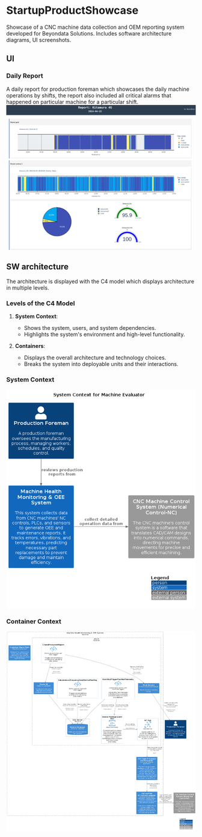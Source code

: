 # StartupProductShowcase
Showcase of a CNC machine data collection and OEM reporting system developed for Beyondata Solutions. Includes software architecture diagrams, UI screenshots.

## UI
### Daily Report 
A daily report for production foreman which showcases the daily machine operations by shifts, the report also included all critical alarms that happened on particular machine for a particular shift.
![alt text](images/daily_report.png)

## SW architecture
The architecture is displayed with the C4 model which displays architecture in multiple levels.
### Levels of the C4 Model

1. **System Context**:
   - Shows the system, users, and system dependencies.
   - Highlights the system's environment and high-level functionality.

2. **Containers**:
   - Displays the overall architecture and technology choices.
   - Breaks the system into deployable units and their interactions.

### System Context
![alt text](out/sw_architecture/1_system_context/system_context/C4_Elements.png)
### Container Context
![alt text](out/sw_architecture/2_container_context/container/C4_Elements.png)